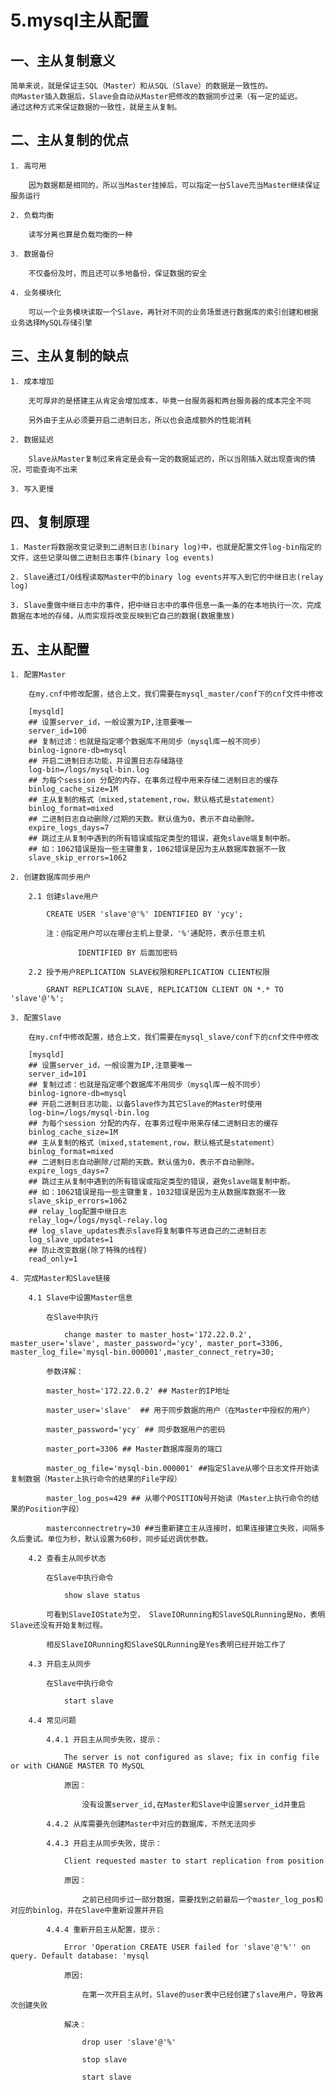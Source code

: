# 5.mysql主从配置

## 一、主从复制意义

    简单来说，就是保证主SQL（Master）和从SQL（Slave）的数据是一致性的。
    向Master插入数据后，Slave会自动从Master把修改的数据同步过来（有一定的延迟。
    通过这种方式来保证数据的一致性，就是主从复制。

## 二、主从复制的优点

    1. 高可用
    
        因为数据都是相同的，所以当Master挂掉后，可以指定一台Slave充当Master继续保证服务运行
    
    2. 负载均衡
        
        读写分离也算是负载均衡的一种
    
    3. 数据备份
    
        不仅备份及时，而且还可以多地备份，保证数据的安全
    
    4. 业务模块化
    
        可以一个业务模块读取一个Slave，再针对不同的业务场景进行数据库的索引创建和根据业务选择MySQL存储引擎

## 三、主从复制的缺点

    1. 成本增加
    
        无可厚非的是搭建主从肯定会增加成本，毕竟一台服务器和两台服务器的成本完全不同
    
        另外由于主从必须要开启二进制日志，所以也会造成额外的性能消耗
    
    2. 数据延迟
    
        Slave从Master复制过来肯定是会有一定的数据延迟的，所以当刚插入就出现查询的情况，可能查询不出来
    
    3. 写入更慢

## 四、复制原理

    1. Master将数据改变记录到二进制日志(binary log)中，也就是配置文件log-bin指定的文件，这些记录叫做二进制日志事件(binary log events)
    
    2. Slave通过I/O线程读取Master中的binary log events并写入到它的中继日志(relay log)
    
    3. Slave重做中继日志中的事件，把中继日志中的事件信息一条一条的在本地执行一次，完成数据在本地的存储，从而实现将改变反映到它自己的数据(数据重放)

## 五、主从配置

    1. 配置Master
    
        在my.cnf中修改配置，结合上文，我们需要在mysql_master/conf下的cnf文件中修改
    
        [mysqld]
        ## 设置server_id，一般设置为IP,注意要唯一
        server_id=100 
        ## 复制过滤：也就是指定哪个数据库不用同步（mysql库一般不同步）
        binlog-ignore-db=mysql  
        ## 开启二进制日志功能，并设置日志存储路径
        log-bin=/logs/mysql-bin.log
        ## 为每个session 分配的内存，在事务过程中用来存储二进制日志的缓存
        binlog_cache_size=1M  
        ## 主从复制的格式（mixed,statement,row，默认格式是statement）
        binlog_format=mixed  
        ## 二进制日志自动删除/过期的天数。默认值为0，表示不自动删除。
        expire_logs_days=7  
        ## 跳过主从复制中遇到的所有错误或指定类型的错误，避免slave端复制中断。
        ## 如：1062错误是指一些主键重复，1062错误是因为主从数据库数据不一致
        slave_skip_errors=1062 
    
    2. 创建数据库同步用户
    
        2.1 创建slave用户
    
            CREATE USER 'slave'@'%' IDENTIFIED BY 'ycy';
    
            注：@指定用户可以在哪台主机上登录，'%'通配符，表示任意主机
                    
                   IDENTIFIED BY 后面加密码
    
    	2.2 授予用户REPLICATION SLAVE权限和REPLICATION CLIENT权限
    
            GRANT REPLICATION SLAVE, REPLICATION CLIENT ON *.* TO 'slave'@'%'; 
    
    3. 配置Slave
    
        在my.cnf中修改配置，结合上文，我们需要在mysql_slave/conf下的cnf文件中修改
    
        [mysqld]
        ## 设置server_id，一般设置为IP,注意要唯一
        server_id=101  
        ## 复制过滤：也就是指定哪个数据库不用同步（mysql库一般不同步）
        binlog-ignore-db=mysql  
        ## 开启二进制日志功能，以备Slave作为其它Slave的Master时使用
        log-bin=/logs/mysql-bin.log
        ## 为每个session 分配的内存，在事务过程中用来存储二进制日志的缓存
        binlog_cache_size=1M  
        ## 主从复制的格式（mixed,statement,row，默认格式是statement）
        binlog_format=mixed  
        ## 二进制日志自动删除/过期的天数。默认值为0，表示不自动删除。
        expire_logs_days=7  
        ## 跳过主从复制中遇到的所有错误或指定类型的错误，避免slave端复制中断。
        ## 如：1062错误是指一些主键重复，1032错误是因为主从数据库数据不一致
        slave_skip_errors=1062  
        ## relay_log配置中继日志
        relay_log=/logs/mysql-relay.log
        ## log_slave_updates表示slave将复制事件写进自己的二进制日志
        log_slave_updates=1 
        ## 防止改变数据(除了特殊的线程)
        read_only=1 
    
    4. 完成Master和Slave链接
    
    	4.1 Slave中设置Master信息
    
            在Slave中执行
    
                change master to master_host='172.22.0.2', master_user='slave', master_password='ycy', master_port=3306, master_log_file='mysql-bin.000001',master_connect_retry=30;
    
            参数详解：
    
            master_host='172.22.0.2' ## Master的IP地址
    
            master_user='slave'  ## 用于同步数据的用户（在Master中授权的用户）
    
            master_password='ycy′ ## 同步数据用户的密码
    
            master_port=3306 ## Master数据库服务的端口
    
            master_og_file='mysql-bin.000001' ##指定Slave从哪个日志文件开始读复制数据（Master上执行命令的结果的File字段）
    
            master_log_pos=429 ## 从哪个POSITION号开始读（Master上执行命令的结果的Position字段）
    
            masterconnectretry=30 ##当重新建立主从连接时，如果连接建立失败，间隔多久后重试。单位为秒，默认设置为60秒，同步延迟调优参数。
    
    	4.2 查看主从同步状态
    
            在Slave中执行命令
    
                show slave status
    
            可看到SlaveIOState为空， SlaveIORunning和SlaveSQLRunning是No，表明Slave还没有开始复制过程。
    
            相反SlaveIORunning和SlaveSQLRunning是Yes表明已经开始工作了
    
        4.3 开启主从同步
         
            在Slave中执行命令
    
                start slave    
    
    	4.4 常见问题
    
            4.4.1 开启主从同步失败，提示：
    
                The server is not configured as slave; fix in config file or with CHANGE MASTER TO MySQL
    
                原因：
    
                    没有设置server_id,在Master和Slave中设置server_id并重启
    
            4.4.2 从库需要先创建Master中对应的数据库，不然无法同步
    
            4.4.3 开启主从同步失败，提示：
    
                Client requested master to start replication from position
    
                原因：
    
                    之前已经同步过一部分数据，需要找到之前最后一个master_log_pos和对应的binlog，并在Slave中重新设置并开启
    
            4.4.4 重新开启主从配置，提示：
    
                Error 'Operation CREATE USER failed for 'slave'@'%'' on query. Default database: 'mysql
    
                原因:
    
                    在第一次开启主从时，Slave的user表中已经创建了slave用户，导致再次创建失败
    
                解决：
    
                    drop user 'slave'@'%'
    
                    stop slave
    
                    start slave

